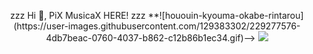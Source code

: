 <p align = "center">
zzz Hi 👋, PiX MusicaX HERE! zzz

<!-->**![hououin-kyouma-okabe-rintarou](https://user-images.githubusercontent.com/129383302/229277576-4db7beac-0760-4037-b862-c12b86b1ec34.gif)-->
<img src="http://some_place.com/image.png](https://user-images.githubusercontent.com/129383302/229277576-4db7beac-0760-4037-b862-c12b86b1ec34.gif" />
  
</p>
<!--
**PixMusicaX/PiXMusicaX** is a ✨ _special_ ✨ repository because its `README.md` (this file) appears on your GitHub profile.

Here are some ideas to get you started:

- 🔭 I’m currently working on Freelancing Projects and Music
- 🌱 I’m currently learning Blockchain and JS
**- 👯 I’m looking to collaborate on 
- 🤔 I’m looking for help with github itself (this place is kowai-scary)
- 💬 Ask me about "anything goes, feel free"
- 📫 How to reach me: pinakipps21@gmail.com
- 😄 Pronouns: he/him
**- ⚡ Fun fact: ...
-->
